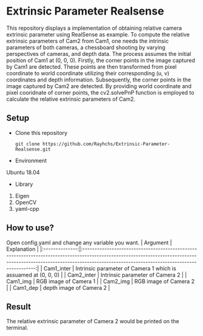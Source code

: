 # Extrinsic Parameter Realsense
This repository displays a implementation of obtaining relative camera extrinsic parameter using RealSense as example.
To compute the relative extrinsic parameters of Cam2 from Cam1, one needs the intrinsic parameters of both cameras, a chessboard shooting by varying perspectives of cameras, and depth data.
The process assumes the initial position of Cam1 at (0, 0, 0).
Firstly, the corner points in the image captured by Cam1 are detected.
These points are then transformed from pixel coordinate to world coordinate utilizing their corresponding (u, v) coordinates and depth information.
Subsequently, the corner points in the image captured by Cam2 are detected.
By providing world coordinate and pixel cooridnate of corner points, the cv2.solvePnP function is employed to calculate the relative extrinsic parameters of Cam2. 

## Setup

* Clone this repository

    ```shell script
    git clone https://github.com/Rayhchs/Extrinsic-Parameter-Realsense.git
    ```

* Environment

Ubuntu 18.04

* Library
1. Eigen
2. OpenCV
3. yaml-cpp

## How to use?

Open config.yaml and change any variable you want.
|    Argument    |                                                                                                       Explanation                                                                                                       |
|:--------------:|:-----------------------------------------------------------------------------------------------------------------------------------------------------------------------------------------------------------------------:|
|      Cam1_inter      | Intrinsic parameter of Camera 1 which is assuamed at (0, 0, 0) |
|    Cam2_inter   | Intrinsic parameter of Camera 2 |
|    Cam1_img   | RGB image of Camera 1 |
|    Cam2_img   | RGB image of Camera 2 |
|    Cam1_dep   | depth image of Camera 2 |

## Result
The relative extrinsic parameter of Camera 2 would be printed on the terminal.